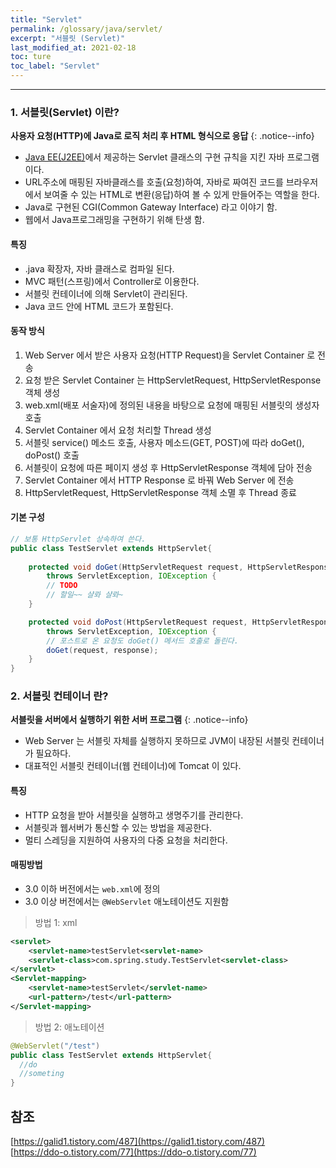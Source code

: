 ```yaml
---
title: "Servlet"
permalink: /glossary/java/servlet/
excerpt: "서블릿 (Servlet)"
last_modified_at: 2021-02-18
toc: ture
toc_label: "Servlet"
---
```


---

### 1. 서블릿(Servlet) 이란?

**사용자 요청(HTTP)에 Java로 로직 처리 후 HTML 형식으로 응답**
{: .notice--info}

 - [Java EE(J2EE)][JavaEE]에서 제공하는 Servlet 클래스의 구현 규칙을 지킨 자바 프로그램이다.
 - URL주소에 매핑된 자바클래스를 호출(요청)하여, 자바로 짜여진 코드를 브라우저에서 보여줄 수 있는 HTML로 변환(응답)하여 볼 수 있게 만들어주는 역할을 한다.
 - Java로 구현된 CGI(Common Gateway Interface) 라고 이야기 함.
 - 웹에서 Java프로그래밍을 구현하기 위해 탄생 함.

#### 특징
 - .java 확장자, 자바 클래스로 컴파일 된다.
 - MVC 패턴(스프링)에서 Controller로 이용한다.
 - 서블릿 컨테이너에 의해 Servlet이 관리된다.
 - Java 코드 안에 HTML 코드가 포함된다.
 
#### 동작 방식

1. Web Server 에서 받은 사용자 요청(HTTP Request)을 Servlet Container 로 전송
2. 요청 받은 Servlet Container 는 HttpServletRequest, HttpServletResponse 객체 생성
3. web.xml(배포 서술자)에 정의된 내용을 바탕으로 요청에 매핑된 서블릿의 생성자 호출
4. Servlet Container 에서 요청 처리할 Thread 생성
5. 서블릿 service() 메소드 호출, 사용자 메소드(GET, POST)에 따라 doGet(), doPost() 호출
6. 서블릿이 요청에 따른 페이지 생성 후 HttpServletResponse 객체에 담아 전송
7. Servlet Container 에서 HTTP Response 로 바꿔 Web Server 에 전송
8. HttpServletRequest, HttpServletResponse 객체 소멸 후 Thread 종료

#### 기본 구성

```java
// 보통 HttpServlet 상속하여 쓴다.
public class TestServlet extends HttpServlet{
    
    protected void doGet(HttpServletRequest request, HttpServletResponse response) 
        throws ServletException, IOException {
        // TODO
        // 할일~~ 샬롸 샬롸~
    }

    protected void doPost(HttpServletRequest request, HttpServletResponse response) 
        throws ServletException, IOException {
        // 포스트로 온 요청도 doGet() 메서드 호출로 돌린다.
        doGet(request, response);
    }
}
```

### 2. 서블릿 컨테이너 란?

**서블릿을 서버에서 실행하기 위한 서버 프로그램**
{: .notice--info}

- Web Server 는 서블릿 자체를 실행하지 못하므로 JVM이 내장된 서블릿 컨테이너가 필요하다.
- 대표적인 서블릿 컨테이너(웹 컨테이너)에 Tomcat 이 있다.

#### 특징
- HTTP 요청을 받아 서블릿을 실행하고 생명주기를 관리한다.
- 서블릿과 웹서버가 통신할 수 있는 방법을 제공한다.
- 멀티 스레딩을 지원하여 사용자의 다중 요청을 처리한다.

#### 매핑방법

- 3.0 이하 버전에서는 `web.xml`에 정의
- 3.0 이상 버전에서는 `@WebServlet` 애노테이션도 지원함

>방법 1: xml

```xml
<servlet>
    <servlet-name>testServlet<servlet-name>
    <servlet-class>com.spring.study.TestServlet<servlet-class>
</servlet>
<Servlet-mapping>
    <servlet-name>testServlet</servlet-name>
    <url-pattern>/test</url-pattern>
</Servlet-mapping>
```

>방법 2: 애노테이션

```java
@WebServlet("/test")
public class TestServlet extends HttpServlet{
  //do
  //someting
}
```

## 참조
[https://galid1.tistory.com/487](https://galid1.tistory.com/487) <br>
[https://ddo-o.tistory.com/77](https://ddo-o.tistory.com/77)


<!--링크 참조-->

[JavaEE]: /glossary/java/j2ee/ "J2EE&JavaEE"